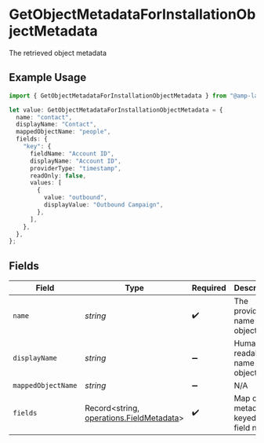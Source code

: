 # GetObjectMetadataForInstallationObjectMetadata

The retrieved object metadata

## Example Usage

```typescript
import { GetObjectMetadataForInstallationObjectMetadata } from "@amp-labs/sdk-node/models/operations";

let value: GetObjectMetadataForInstallationObjectMetadata = {
  name: "contact",
  displayName: "Contact",
  mappedObjectName: "people",
  fields: {
    "key": {
      fieldName: "Account ID",
      displayName: "Account ID",
      providerType: "timestamp",
      readOnly: false,
      values: [
        {
          value: "outbound",
          displayValue: "Outbound Campaign",
        },
      ],
    },
  },
};
```

## Fields

| Field                                                                                | Type                                                                                 | Required                                                                             | Description                                                                          | Example                                                                              |
| ------------------------------------------------------------------------------------ | ------------------------------------------------------------------------------------ | ------------------------------------------------------------------------------------ | ------------------------------------------------------------------------------------ | ------------------------------------------------------------------------------------ |
| `name`                                                                               | *string*                                                                             | :heavy_check_mark:                                                                   | The provider name of the object                                                      | contact                                                                              |
| `displayName`                                                                        | *string*                                                                             | :heavy_minus_sign:                                                                   | Human-readable name of the object                                                    | Contact                                                                              |
| `mappedObjectName`                                                                   | *string*                                                                             | :heavy_minus_sign:                                                                   | N/A                                                                                  | people                                                                               |
| `fields`                                                                             | Record<string, [operations.FieldMetadata](../../models/operations/fieldmetadata.md)> | :heavy_check_mark:                                                                   | Map of field metadata keyed by field name                                            |                                                                                      |